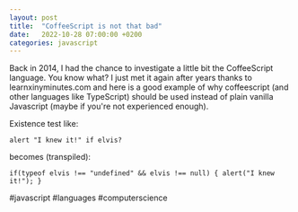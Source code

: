 ```yaml
---
layout: post
title:  "CoffeeScript is not that bad"
date:   2022-10-28 07:00:00 +0200
categories: javascript
---
```

Back in 2014, I had the chance to investigate a little bit the CoffeeScript language. You know what? I just met it again after years thanks to learnxinyminutes.com and here is a good example of why coffeescript (and other languages like TypeScript) should be used instead of plain vanilla Javascript (maybe if you're not experienced enough).

Existence test like:

`alert "I knew it!" if elvis?`

becomes (transpiled):

`if(typeof elvis !== "undefined" && elvis !== null) { alert("I knew it!"); }`

#javascript #languages #computerscience
